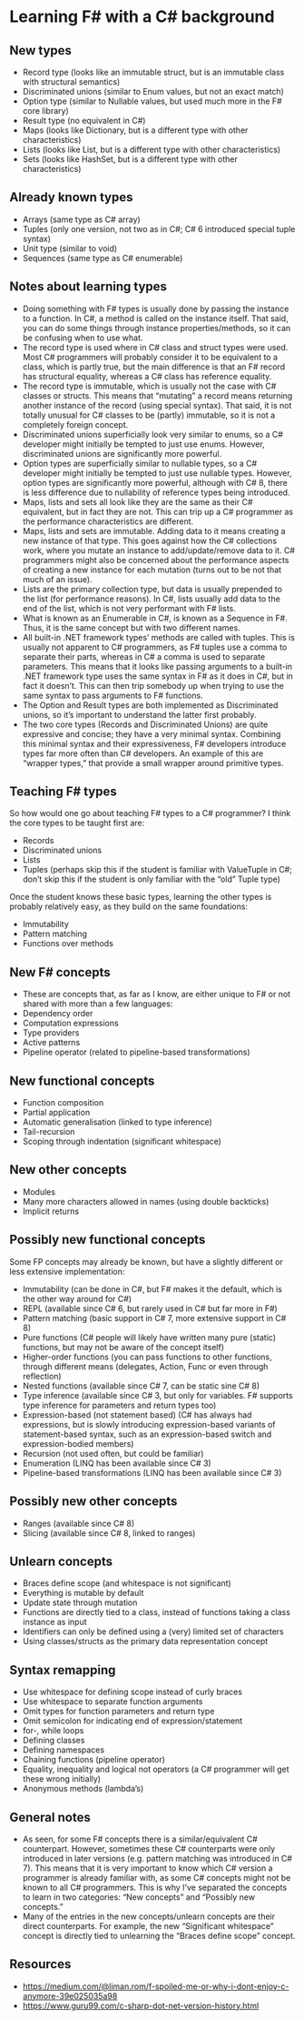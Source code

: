 # Learning F# with a C# background

## New types

- Record type (looks like an immutable struct, but is an immutable class with structural semantics)
- Discriminated unions (similar to Enum values, but not an exact match)
- Option type (similar to Nullable<T> values, but used much more in the F# core library)
- Result type (no equivalent in C#)
- Maps (looks like Dictionary<T>, but is a different type with other characteristics)
- Lists (looks like List<T>, but is a different type with other characteristics)
- Sets (looks like HashSet<T>, but is a different type with other characteristics)

## Already known types

- Arrays (same type as C# array)
- Tuples (only one version, not two as in C#; C# 6 introduced special tuple syntax)
- Unit type (similar to void)
- Sequences (same type as C# enumerable)

## Notes about learning types

- Doing something with F# types is usually done by passing the instance to a function. In C#, a method is called on the instance itself. That said, you can do some things through instance properties/methods, so it can be confusing when to use what.
- The record type is used where in C# class and struct types were used. Most C# programmers will probably consider it to be equivalent to a class, which is partly true, but the main difference is that an F# record has structural equality, whereas a C# class has reference equality.
- The record type is immutable, which is usually not the case with C# classes or structs. This means that “mutating” a record means returning another instance of the record (using special syntax). That said, it is not totally unusual for C# classes to be (partly) immutable, so it is not a completely foreign concept.
- Discriminated unions superficially look very similar to enums, so a C# developer might initially be tempted to just use enums. However, discriminated unions are significantly more powerful.
- Option types are superficially similar to nullable types, so a C# developer might initially be tempted to just use nullable types. However, option types are significantly more powerful, although with C# 8, there is less difference due to nullability of reference types being introduced.
- Maps, lists and sets all look like they are the same as their C# equivalent, but in fact they are not. This can trip up a C# programmer as the performance characteristics are different.
- Maps, lists and sets are immutable. Adding data to it means creating a new instance of that type. This goes against how the C# collections work, where you mutate an instance to add/update/remove data to it. C# programmers might also be concerned about the performance aspects of creating a new instance for each mutation (turns out to be not that much of an issue).
- Lists are the primary collection type, but data is usually prepended to the list (for performance reasons). In C#, lists usually add data to the end of the list, which is not very performant with F# lists.
- What is known as an Enumerable in C#, is known as a Sequence in F#. Thus, it is the same concept but with two different names.
- All built-in .NET framework types’ methods are called with tuples. This is usually not apparent to C# programmers, as F# tuples use a comma to separate their parts, whereas in C# a comma is used to separate parameters. This means that it looks like passing arguments to a built-in .NET framework type uses the same syntax in F# as it does in C#, but in fact it doesn’t. This can then trip somebody up when trying to use the same syntax to pass arguments to F# functions.
- The Option and Result types are both implemented as Discriminated unions, so it’s important to understand the latter first probably.
- The two core types (Records and Discriminated Unions) are quite expressive and concise; they have a very minimal syntax. Combining this minimal syntax and their expressiveness, F# developers introduce types far more often than C# developers. An example of this are “wrapper types,” that provide a small wrapper around primitive types.

## Teaching F# types

So how would one go about teaching F# types to a C# programmer? I think the core types to be taught first are:

- Records
- Discriminated unions
- Lists
- Tuples (perhaps skip this if the student is familiar with ValueTuple<T> in C#; don’t skip this if the student is only familiar with the “old” Tuple<T> type)

Once the student knows these basic types, learning the other types is probably relatively easy, as they build on the same foundations:

- Immutability
- Pattern matching
- Functions over methods

## New F# concepts

- These are concepts that, as far as I know, are either unique to F# or not shared with more than a few languages:
- Dependency order
- Computation expressions
- Type providers
- Active patterns
- Pipeline operator (related to pipeline-based transformations)

## New functional concepts

- Function composition
- Partial application
- Automatic generalisation (linked to type inference)
- Tail-recursion
- Scoping through indentation (significant whitespace)

## New other concepts

- Modules
- Many more characters allowed in names (using double backticks)
- Implicit returns

## Possibly new functional concepts

Some FP concepts may already be known, but have a slightly different or less extensive implementation:

- Immutability (can be done in C#, but F# makes it the default, which is the other way around for C#)
- REPL (available since C# 6, but rarely used in C# but far more in F#)
- Pattern matching (basic support in C# 7, more extensive support in C# 8)
- Pure functions (C# people will likely have written many pure (static) functions, but may not be aware of the concept itself)
- Higher-order functions (you can pass functions to other functions, through different means (delegates, Action<T>, Func<T> or even through reflection)
- Nested functions (available since C# 7, can be static sine C# 8)
- Type inference (available since C# 3, but only for variables. F# supports type inference for parameters and return types too)
- Expression-based (not statement based) (C# has always had expressions, but is slowly introducing expression-based variants of statement-based syntax, such as an expression-based switch and expression-bodied members)
- Recursion (not used often, but could be familiar)
- Enumeration (LINQ has been available since C# 3)
- Pipeline-based transformations (LINQ has been available since C# 3)

## Possibly new other concepts

- Ranges (available since C# 8)
- Slicing (available since C# 8, linked to ranges)

## Unlearn concepts

- Braces define scope (and whitespace is not significant)
- Everything is mutable by default
- Update state through mutation
- Functions are directly tied to a class, instead of functions taking a class instance as input
- Identifiers can only be defined using a (very) limited set of characters
- Using classes/structs as the primary data representation concept

## Syntax remapping

- Use whitespace for defining scope instead of curly braces
- Use whitespace to separate function arguments
- Omit types for function parameters and return type
- Omit semicolon for indicating end of expression/statement
- for-, while loops
- Defining classes
- Defining namespaces
- Chaining functions (pipeline operator)
- Equality, inequality and logical not operators (a C# programmer will get these wrong initially)
- Anonymous methods (lambda’s)

## General notes

- As seen, for some F# concepts there is a similar/equivalent C# counterpart. However, sometimes these C# counterparts were only introduced in later versions (e.g. pattern matching was introduced in C# 7). This means that it is very important to know which C# version a programmer is already familiar with, as some C# concepts might not be known to all C# programmers. This is why I’ve separated the concepts to learn in two categories: “New concepts” and “Possibly new concepts.”
- Many of the entries in the new concepts/unlearn concepts are their direct counterparts. For example, the new “Significant whitespace” concept is directly tied to unlearning the “Braces define scope” concept.

## Resources

- https://medium.com/@liman.rom/f-spoiled-me-or-why-i-dont-enjoy-c-anymore-39e025035a98
- https://www.guru99.com/c-sharp-dot-net-version-history.html
